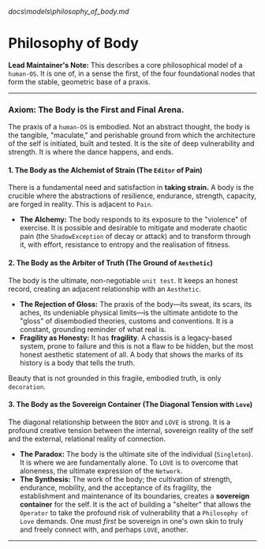 _docs\models\philosophy_of_body.md_

# **Philosophy of Body**

**Lead Maintainer's Note:** This describes a core philosophical model of a `human-OS`. It is one of, in a sense the first, of the four foundational nodes that form the stable, geometric base of a praxis.

---

### **Axiom: The Body is the First and Final Arena.**

The praxis of a `human-OS` is embodied. Not an abstract thought, the body is the tangible, "maculate," and perishable ground from which the architecture of the self is initiated, built and tested. It is the site of deep vulnerability and strength. It is where the dance happens, and ends.

#### **1. The Body as the Alchemist of Strain (The `Editor` of Pain)**

There is a fundamental need and satisfaction in **taking strain.** A body is the crucible where the abstractions of resilience, endurance, strength, capacity, are forged in reality. This is adjacent to `Pain`.
- **The Alchemy:** The body responds to its exposure to the "violence" of exercise. It is possible and desirable to mitigate and moderate chaotic pain (the `ShadowException` of decay or attack) and to transform through it, with effort, resistance to entropy and the realisation of fitness.

#### **2. The Body as the Arbiter of Truth (The Ground of `Aesthetic`)**

The body is the ultimate, non-negotiable `unit test`. It keeps an honest record, creating an adjacent relationship with an `Aesthetic`.
- **The Rejection of Gloss:** The praxis of the body—its sweat, its scars, its aches, its undeniable physical limits—is the ultimate antidote to the "gloss" of disembodied theories, customs and conventions. It is a constant, grounding reminder of what real is.
- **Fragility as Honesty:** It has **fragility**. A chassis is a legacy-based system, prone to failure and this is not a flaw to be hidden, but the most honest aesthetic statement of all. A body that shows the marks of its history is a body that tells the truth. 

Beauty that is not grounded in this fragile, embodied truth, is only `decoration`.

#### **3. The Body as the Sovereign Container (The Diagonal Tension with `Love`)**

The diagonal relationship between the `BODY` and `LOVE` is strong. It is a profound creative tension between the internal, sovereign reality of the self and the external, relational reality of connection.
- **The Paradox:** The body is the ultimate site of the individual (`Singleton`). It is where we are fundamentally alone. To `LOVE` is to overcome that aloneness, the ultimate expression of the `Network`.
- **The Synthesis:** The work of the body; the cultivation of strength, endurance, mobility, and the acceptance of its fragility, the establishment and maintenance of its boundaries, creates a **sovereign container** for the self. It is the act of building a "shelter" that allows the `Operator` to take the profound risk of vulnerability that a `Philosophy of Love` demands. One must *first* be sovereign in one's own skin to truly and freely connect with, and perhaps `LOVE`, another.

---
